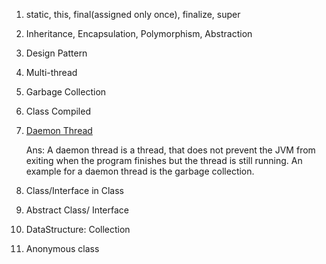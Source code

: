 1. static, this, final(assigned only once), finalize, super

2. Inheritance, Encapsulation, Polymorphism, Abstraction

3. Design Pattern

4. Multi-thread

5. Garbage Collection

6. Class Compiled

7. [Daemon Thread](http://stackoverflow.com/questions/2213340/what-is-daemon-thread-in-java)
 
   Ans: A daemon thread is a thread, that does not prevent the JVM from exiting when the program finishes but the thread is still running. An example for a daemon thread is the garbage collection.

8. Class/Interface in Class

9. Abstract Class/ Interface

10. DataStructure: Collection

11. Anonymous class